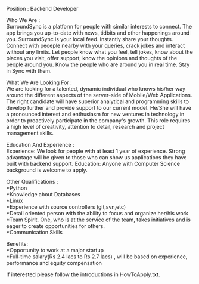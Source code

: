 Position : </b>Backend Developer</b></br>

Who We Are : </br>
    SurroundSync is a platform for people with similar interests to connect. The app brings you up-to-date with news, tidbits and other happenings around you. SurroundSync is your local feed. Instantly share your thoughts. Connect with peoeple nearby with your queries, crack jokes and interact without any limits. Let people know what you feel, tell jokes, know about the places you visit, offer support, know the opinions and thoughts of the people around you. Know the people who are around you in real time. Stay in Sync with them.

What We Are Looking For :</br>
    We are looking for a talented, dynamic individual who knows his/her way around the different aspects of the server-side of Mobile/Web Applications. The right candidate will have superior analytical and programming skills to develop further and provide  support to our current model. He/She will have a pronounced interest and enthusiasm for new ventures in technology in order  to proactively participate  in the company's growth. This role  requires a high level of creativity, attention to detail, research and project management skills.
    
Education And Experience :</br>
    Experience: We look for people with at least 1 year of experience. Strong advantage will be given to those who can show us applications they have built with backend support. 
    Education: Anyone with Computer Science background is welcome to apply.
    
Other Qualifications : </br>
    *Python</br>
    *Knowledge about Databases</br>
    *Linux</br>
    *Experience with source controllers (git,svn,etc)</br>
    *Detail oriented person with the ability to focus and organize her/his work</br>
    *Team Spirit. One, who is at the service of the team, takes initiatives and is eager to create opportunities for others. </br>
    *Communication Skills</br>

Benefits:</br>
    *Opportunity to work at a major startup</br>
    *Full-time salary(Rs 2.4 lacs to Rs 2.7 lacs) , will be based on experience, performance and equity compensation</br>
    
    
If interested please follow the introductions in HowToApply.txt.


    
